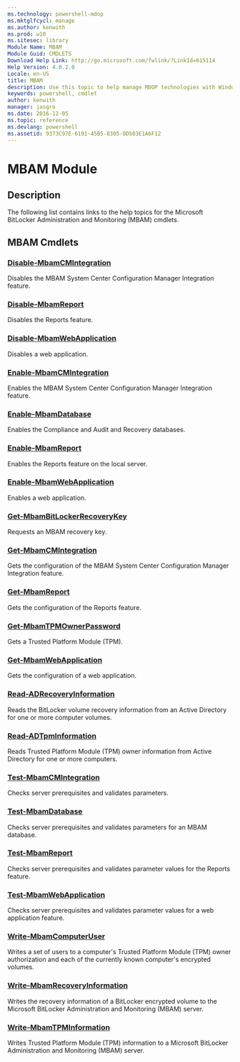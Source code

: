 ```yaml
---
ms.technology: powershell-mdop
ms.mktglfcycl: manage
ms.author: kenwith
ms.prod: w10
ms.sitesec: library
Module Name: MBAM
Module Guid: CMDLETS
Download Help Link: http://go.microsoft.com/fwlink/?LinkId=615114
Help Version: 4.0.2.0
Locale: en-US
title: MBAM
description: Use this topic to help manage MDOP technologies with Windows PowerShell.
keywords: powershell, cmdlet
author: kenwith
manager: jasgro 
ms.date: 2016-12-05
ms.topic: reference
ms.devlang: powershell
ms.assetid: 9373C97E-6191-45B5-8305-0D503E1A6F12
---
```


# MBAM Module
## Description
The following list contains links to the help topics for the Microsoft BitLocker Administration and Monitoring (MBAM) cmdlets.

## MBAM Cmdlets
### [Disable-MbamCMIntegration](disable-mbamcmintegration.md)
Disables the MBAM System Center Configuration Manager Integration feature.

### [Disable-MbamReport](disable-mbamreport.md)
Disables the Reports feature.

### [Disable-MbamWebApplication](disable-mbamwebapplication.md)
Disables a web application.

### [Enable-MbamCMIntegration](enable-mbamcmintegration.md)
Enables the MBAM System Center Configuration Manager Integration feature.

### [Enable-MbamDatabase](enable-mbamdatabase.md)
Enables the Compliance and Audit and Recovery databases.

### [Enable-MbamReport](enable-mbamreport.md)
Enables the Reports feature on the local server.

### [Enable-MbamWebApplication](enable-mbamwebapplication.md)
Enables a web application.

### [Get-MbamBitLockerRecoveryKey](get-mbambitlockerrecoverykey.md)
Requests an MBAM recovery key.

### [Get-MbamCMIntegration](get-mbamcmintegration.md)
Gets the configuration of the MBAM System Center Configuration Manager Integration feature.

### [Get-MbamReport](get-mbamreport.md)
Gets the configuration of the Reports feature.

### [Get-MbamTPMOwnerPassword](get-mbamtpmownerpassword.md)
Gets a Trusted Platform Module (TPM).

### [Get-MbamWebApplication](get-mbamwebapplication.md)
Gets the configuration of a web application.

### [Read-ADRecoveryInformation](read-adrecoveryinformation.md)
Reads the BitLocker volume recovery information from an Active Directory for one or more computer volumes.

### [Read-ADTpmInformation](read-adtpminformation.md)
Reads Trusted Platform Module (TPM) owner information from Active Directory for one or more computers.

### [Test-MbamCMIntegration](test-mbamcmintegration.md)
Checks server prerequisites and validates parameters.

### [Test-MbamDatabase](test-mbamdatabase.md)
Checks server prerequisites and validates parameters for an MBAM database.

### [Test-MbamReport](test-mbamreport.md)
Checks server prerequisites and validates parameter values for the Reports feature.

### [Test-MbamWebApplication](test-mbamwebapplication.md)
Checks server prerequisites and validates parameter values for a web application feature.

### [Write-MbamComputerUser](write-mbamcomputeruser.md)
Writes a set of users to a computer's Trusted Platform Module (TPM) owner authorization and each of the currently known computer's encrypted volumes.

### [Write-MbamRecoveryInformation](write-mbamrecoveryinformation.md)
Writes the recovery information of a BitLocker encrypted volume to the Microsoft BitLocker Administration and Monitoring (MBAM) server.

### [Write-MbamTPMInformation](write-mbamtpminformation.md)
Writes Trusted Platform Module (TPM) information to a Microsoft BitLocker Administration and Monitoring (MBAM) server.

